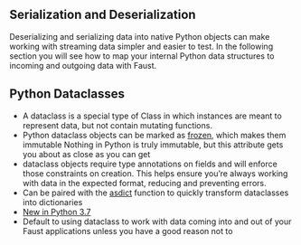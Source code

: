## Serialization and Deserialization
Deserializing and serializing data into native Python objects can make working with streaming data simpler and easier to test. In the following section you will see how to map your internal Python data structures to incoming and outgoing data with Faust.

## Python Dataclasses
- A dataclass is a special type of Class in which instances are meant to represent data, but not contain mutating functions.
- Python dataclass objects can be marked as [frozen](https://docs.python.org/3/library/dataclasses.html#frozen-instances), which makes them immutable
Nothing in Python is truly immutable, but this attribute gets you about as close as you can get
- dataclass objects require type annotations on fields and will enforce those constraints on creation. This helps ensure you’re always working with data in the expected format, reducing and preventing errors.
- Can be paired with the [asdict](https://docs.python.org/3/library/dataclasses.html#dataclasses.asdict) function to quickly transform dataclasses into dictionaries
- [New in Python 3.7](https://docs.python.org/3/whatsnew/3.7.html)
- Default to using dataclass to work with data coming into and out of your Faust applications unless you have a good reason not to